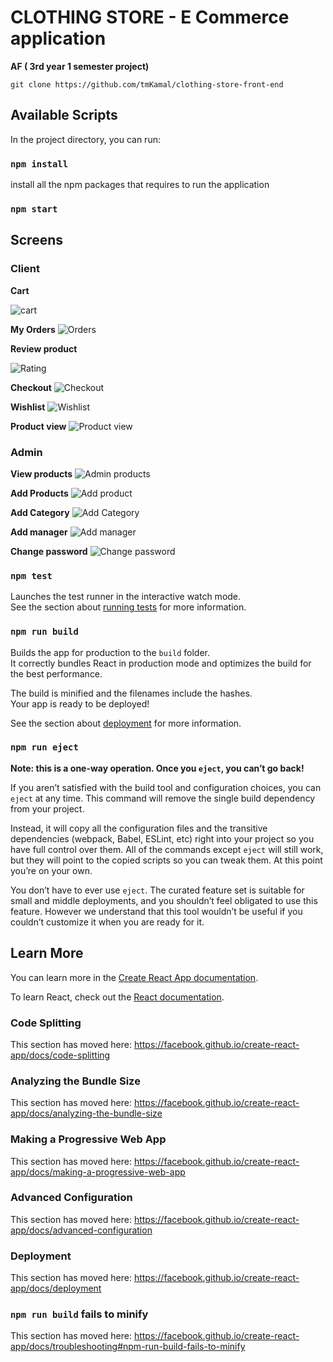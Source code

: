 # CLOTHING STORE - E Commerce application

**AF ( 3rd year 1 semester project)**

```
git clone https://github.com/tmKamal/clothing-store-front-end
```

## Available Scripts
In the project directory, you can run:

### `npm install`
install all the npm packages that requires to run the application

### `npm start`

## Screens
### Client
**Cart**

![cart](https://i.imgur.com/hLfsj5K.png)

**My Orders**
![Orders](https://i.imgur.com/ati0GED.png)

**Review product**

![Rating](https://i.imgur.com/zsMmrdu.png)

**Checkout**
![Checkout](https://i.imgur.com/kZskVCG.png)

**Wishlist**
![Wishlist](https://i.imgur.com/2RmAeUh.png)

**Product view**
![Product view](https://i.imgur.com/eogahYJ.png)

### Admin

**View products**
![Admin products](https://i.imgur.com/YKuOlqs.jpg)

**Add Products**
![Add product](https://imgur.com/3uqaZQj.jpg)

**Add Category**
![Add Category](https://imgur.com/ZWwbICZ.jpg)

**Add manager**
![Add manager](https://imgur.com/Onq2PQY.jpg)

**Change password**
![Change password](https://imgur.com/QDKyRvS.jpg)


### `npm test`

Launches the test runner in the interactive watch mode.<br />
See the section about [running tests](https://facebook.github.io/create-react-app/docs/running-tests) for more information.

### `npm run build`

Builds the app for production to the `build` folder.<br />
It correctly bundles React in production mode and optimizes the build for the best performance.

The build is minified and the filenames include the hashes.<br />
Your app is ready to be deployed!

See the section about [deployment](https://facebook.github.io/create-react-app/docs/deployment) for more information.

### `npm run eject`

**Note: this is a one-way operation. Once you `eject`, you can’t go back!**

If you aren’t satisfied with the build tool and configuration choices, you can `eject` at any time. This command will remove the single build dependency from your project.

Instead, it will copy all the configuration files and the transitive dependencies (webpack, Babel, ESLint, etc) right into your project so you have full control over them. All of the commands except `eject` will still work, but they will point to the copied scripts so you can tweak them. At this point you’re on your own.

You don’t have to ever use `eject`. The curated feature set is suitable for small and middle deployments, and you shouldn’t feel obligated to use this feature. However we understand that this tool wouldn’t be useful if you couldn’t customize it when you are ready for it.

## Learn More

You can learn more in the [Create React App documentation](https://facebook.github.io/create-react-app/docs/getting-started).

To learn React, check out the [React documentation](https://reactjs.org/).

### Code Splitting

This section has moved here: https://facebook.github.io/create-react-app/docs/code-splitting

### Analyzing the Bundle Size

This section has moved here: https://facebook.github.io/create-react-app/docs/analyzing-the-bundle-size

### Making a Progressive Web App

This section has moved here: https://facebook.github.io/create-react-app/docs/making-a-progressive-web-app

### Advanced Configuration

This section has moved here: https://facebook.github.io/create-react-app/docs/advanced-configuration

### Deployment

This section has moved here: https://facebook.github.io/create-react-app/docs/deployment

### `npm run build` fails to minify

This section has moved here: https://facebook.github.io/create-react-app/docs/troubleshooting#npm-run-build-fails-to-minify
